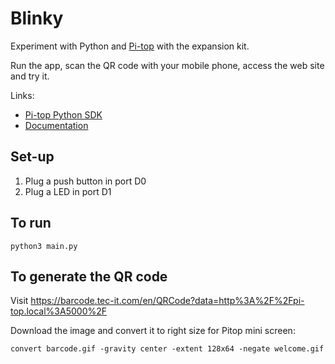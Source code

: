 # Blinky

Experiment with Python and [Pi-top](https://pi-top.com) with the expansion kit.

Run the app, scan the QR code with your mobile phone, access the web site and try it.

Links:

- [Pi-top Python SDK](https://github.com/pi-top/pi-top-Python-SDK)
- [Documentation](https://pi-top-pi-top-python-sdk.readthedocs-hosted.com/en/stable/)

## Set-up

1. Plug a push button in port D0
1. Plug a LED in port D1

## To run

    python3 main.py

## To generate the QR code

Visit https://barcode.tec-it.com/en/QRCode?data=http%3A%2F%2Fpi-top.local%3A5000%2F

Download the image and convert it to right size for Pitop mini screen:

    convert barcode.gif -gravity center -extent 128x64 -negate welcome.gif
